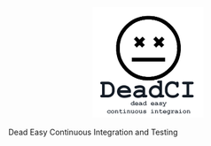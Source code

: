 <div style="text-align:center"><img src="/media/deadci-logo.png" /></div>

Dead Easy Continuous Integration and Testing
